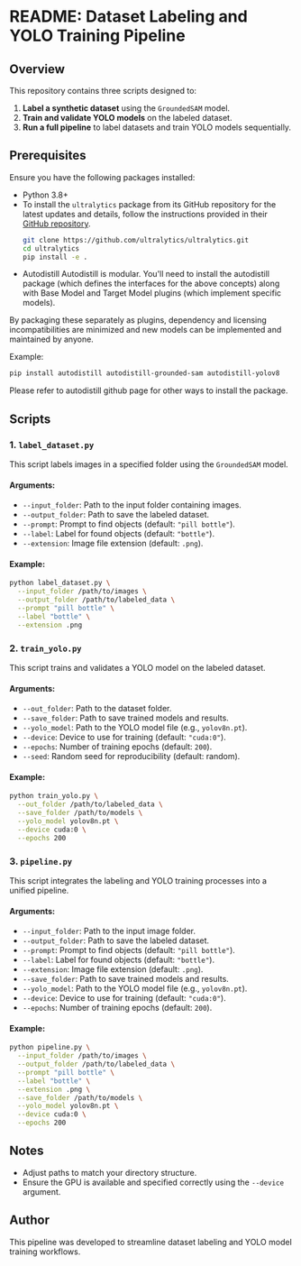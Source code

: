 # README: Dataset Labeling and YOLO Training Pipeline

## Overview
This repository contains three scripts designed to:
1. **Label a synthetic dataset** using the `GroundedSAM` model.
2. **Train and validate YOLO models** on the labeled dataset.
3. **Run a full pipeline** to label datasets and train YOLO models sequentially.

## Prerequisites
Ensure you have the following packages installed:

- Python 3.8+
- To install the `ultralytics` package from its GitHub repository for the latest updates and details, follow the instructions provided in their [GitHub repository](https://github.com/ultralytics/ultralytics).
  ```bash
  git clone https://github.com/ultralytics/ultralytics.git
  cd ultralytics
  pip install -e .
  ```
- Autodistill
Autodistill is modular. You'll need to install the autodistill package (which defines the interfaces for the above concepts) along with Base Model and Target Model plugins (which implement specific models).

By packaging these separately as plugins, dependency and licensing incompatibilities are minimized and new models can be implemented and maintained by anyone.

Example:
  ```bash
  pip install autodistill autodistill-grounded-sam autodistill-yolov8
  ```

Please refer to autodistill github page for other ways to install the package.

## Scripts

### 1. `label_dataset.py`
This script labels images in a specified folder using the `GroundedSAM` model.

#### Arguments:
- `--input_folder`: Path to the input folder containing images.
- `--output_folder`: Path to save the labeled dataset.
- `--prompt`: Prompt to find objects (default: `"pill bottle"`).
- `--label`: Label for found objects (default: `"bottle"`).
- `--extension`: Image file extension (default: `.png`).

#### Example:
```bash
python label_dataset.py \
  --input_folder /path/to/images \
  --output_folder /path/to/labeled_data \
  --prompt "pill bottle" \
  --label "bottle" \
  --extension .png
```

### 2. `train_yolo.py`
This script trains and validates a YOLO model on the labeled dataset.

#### Arguments:
- `--out_folder`: Path to the dataset folder.
- `--save_folder`: Path to save trained models and results.
- `--yolo_model`: Path to the YOLO model file (e.g., `yolov8n.pt`).
- `--device`: Device to use for training (default: `"cuda:0"`).
- `--epochs`: Number of training epochs (default: `200`).
- `--seed`: Random seed for reproducibility (default: random).

#### Example:
```bash
python train_yolo.py \
  --out_folder /path/to/labeled_data \
  --save_folder /path/to/models \
  --yolo_model yolov8n.pt \
  --device cuda:0 \
  --epochs 200
```

### 3. `pipeline.py`
This script integrates the labeling and YOLO training processes into a unified pipeline.

#### Arguments:
- `--input_folder`: Path to the input image folder.
- `--output_folder`: Path to save the labeled dataset.
- `--prompt`: Prompt to find objects (default: `"pill bottle"`).
- `--label`: Label for found objects (default: `"bottle"`).
- `--extension`: Image file extension (default: `.png`).
- `--save_folder`: Path to save trained models and results.
- `--yolo_model`: Path to the YOLO model file (e.g., `yolov8n.pt`).
- `--device`: Device to use for training (default: `"cuda:0"`).
- `--epochs`: Number of training epochs (default: `200`).

#### Example:
```bash
python pipeline.py \
  --input_folder /path/to/images \
  --output_folder /path/to/labeled_data \
  --prompt "pill bottle" \
  --label "bottle" \
  --extension .png \
  --save_folder /path/to/models \
  --yolo_model yolov8n.pt \
  --device cuda:0 \
  --epochs 200
```

## Notes
- Adjust paths to match your directory structure.
- Ensure the GPU is available and specified correctly using the `--device` argument.

## Author
This pipeline was developed to streamline dataset labeling and YOLO model training workflows.

